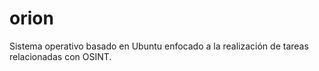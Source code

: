 # orion
Sistema operativo basado en Ubuntu enfocado a la realización de tareas relacionadas con OSINT.
